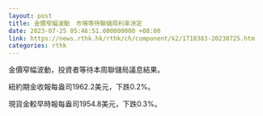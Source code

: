 ```yaml
---
layout: post
title: 金價窄幅波動　市場等待聯儲局利率決定
date: 2023-07-25 05:46:51.000000000 +08:00
link: https://news.rthk.hk/rthk/ch/component/k2/1710383-20230725.htm
categories: rthk
---
```


金價窄幅波動，投資者等待本周聯儲局議息結果。

紐約期金收報每盎司1962.2美元，下跌0.2%。

現貨金較早時報每盎司1954.8美元，下跌0.3%。
